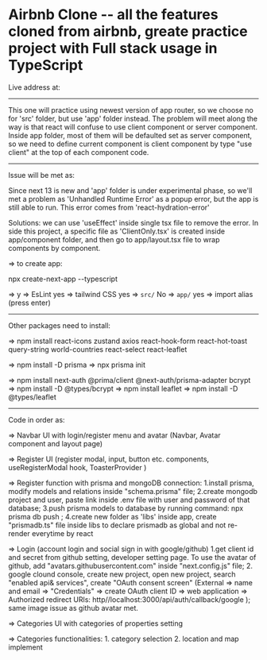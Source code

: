 # Airbnb Clone -- all the features cloned from airbnb, greate practice project with Full stack usage in TypeScript

Live address at:

---

This one will practice using newest version of app router, so we choose no for 'src' folder, but use 'app' folder instead. The problem will meet along the way is that react will confuse to use client component or server component. Inside app folder, most of them will be defaulted set as server component, so we need to define current component is client component by type "use client" at the top of each component code.

---

Issue will be met as:

Since next 13 is new and 'app' folder is under experimental phase, so we'll met a problem as 'Unhandled Runtime Error' as a popup error, but the app is still able to run. This error comes from 'react-hydration-error'

Solutions: we can use 'useEffect' inside single tsx file to remove the error. In side this project, a specific file as 'ClientOnly.tsx' is created inside app/component folder, and then go to app/layout.tsx file to wrap components by <ClientOnly> component.

=> to create app:

npx create-next-app --typescript

=> y => EsLint yes => tailwind CSS yes => `src/` No => `app/` yes => import alias (press enter)

---

Other packages need to install:

=> npm install react-icons zustand axios react-hook-form react-hot-toast query-string world-countries react-select react-leaflet

=> npm install -D prisma => npx prisma init

=> npm install next-auth @prima/client @next-auth/prisma-adapter bcrypt => npm install -D @types/bcrypt => npm install leaflet => npm install -D @types/leaflet

---

Code in order as:

=> Navbar UI with login/register menu and avatar (Navbar, Avatar component and layout page)

=> Register UI (register modal, input, button etc. components, useRegisterModal hook, ToasterProvider )

=> Register function with prisma and mongoDB connection: 1.install prisma, modify models and relations inside "schema.prisma" file; 2.create mongodb project and user, paste link inside .env file with user and password of that database; 3.push prisma models to database by running command: npx prisma db push ; 4.create new folder as 'libs' inside app, create "prismadb.ts" file inside libs to declare prismadb as global and not re-render everytime by react

=> Login (account login and social sign in with google/github) 1.get client id and secret from github setting, developer setting page. To use the avatar of github, add "avatars.githubusercontent.com" inside "next.config.js" file; 2. google clound console, create new project, open new project, search "enabled api& services", create "OAuth consent screen" (External => name and email => "Credentials" => create OAuth client ID => web application => Authorized redirect URls: http//localhost:3000/api/auth/callback/google ); same image issue as github avatar met.

=> Categories UI with categories of properties setting

=> Categories functionalities: 1. category selection 2. location and map implement
